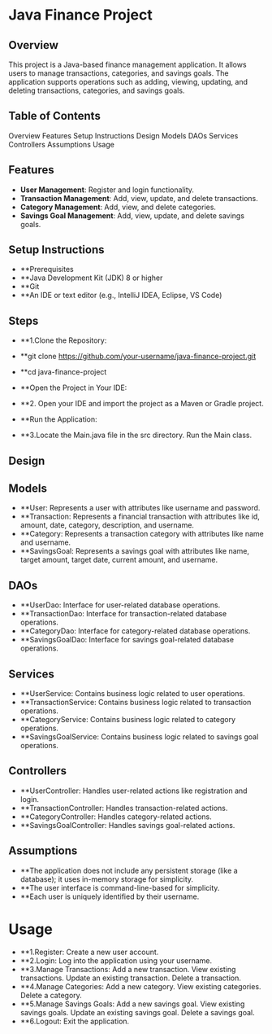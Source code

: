 #  Java Finance Project

## Overview

This project is a Java-based finance management application. It allows users to manage transactions, categories, and savings goals.
The application supports operations such as adding, viewing, updating, and deleting transactions, categories, and savings goals.


## Table of Contents

Overview
Features
Setup Instructions
Design
Models
DAOs
Services
Controllers
Assumptions
Usage


## Features

- **User Management**: Register and login functionality.
- **Transaction Management**: Add, view, update, and delete transactions.
- **Category Management**: Add, view, and delete categories.
- **Savings Goal Management**: Add, view, update, and delete savings goals.


## Setup Instructions
- **Prerequisites
- **Java Development Kit (JDK) 8 or higher
- **Git
- **An IDE or text editor (e.g., IntelliJ IDEA, Eclipse, VS Code)

## Steps

- **1.Clone the Repository:

- **git clone https://github.com/your-username/java-finance-project.git
- **cd java-finance-project
- **Open the Project in Your IDE:

- **2. Open your IDE and import the project as a Maven or Gradle project.
- **Run the Application:

- **3.Locate the Main.java file in the src directory.
Run the Main class.


## Design

## Models

- **User: Represents a user with attributes like username and password.
- **Transaction: Represents a financial transaction with attributes like id, amount, date, category, description, and username.
- **Category: Represents a transaction category with attributes like name and username.
- **SavingsGoal: Represents a savings goal with attributes like name, target amount, target date, current amount, and username.

## DAOs

- **UserDao: Interface for user-related database operations.
- **TransactionDao: Interface for transaction-related database operations.
- **CategoryDao: Interface for category-related database operations.
- **SavingsGoalDao: Interface for savings goal-related database operations.


## Services

- **UserService: Contains business logic related to user operations.
- **TransactionService: Contains business logic related to transaction operations.
- **CategoryService: Contains business logic related to category operations.
- **SavingsGoalService: Contains business logic related to savings goal operations.


## Controllers
- **UserController: Handles user-related actions like registration and login.
- **TransactionController: Handles transaction-related actions.
- **CategoryController: Handles category-related actions.
- **SavingsGoalController: Handles savings goal-related actions.


## Assumptions
- **The application does not include any persistent storage (like a database); it uses in-memory storage for simplicity.
- **The user interface is command-line-based for simplicity.
- **Each user is uniquely identified by their username.



# Usage

- **1.Register: Create a new user account.
- **2.Login: Log into the application using your username.
- **3.Manage Transactions:
  Add a new transaction.
  View existing transactions.
  Update an existing transaction.
  Delete a transaction.
- **4.Manage Categories:
  Add a new category.
  View existing categories.
  Delete a category.
- **5.Manage Savings Goals:
  Add a new savings goal.
  View existing savings goals.
  Update an existing savings goal.
  Delete a savings goal.
- **6.Logout: Exit the application.
